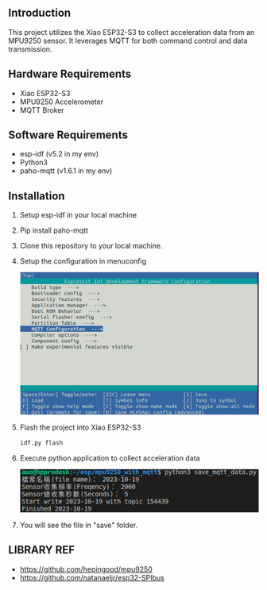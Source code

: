 ## Introduction
This project utilizes the Xiao ESP32-S3 to collect acceleration data from an MPU9250 sensor. It leverages MQTT for both command control and data transmission. 

## Hardware Requirements
- Xiao ESP32-S3
- MPU9250 Accelerometer
- MQTT Broker

## Software Requirements
- esp-idf (v5.2 in my env)
- Python3
- paho-mqtt (v1.6.1 in my env)

## Installation

1. Setup esp-idf in your local machine
2. Pip install paho-mqtt
3. Clone this repository to your local machine.
4. Setup the configuration in menuconfig
    
    ![](/src/mqtt_config.png)

5. Flash the project into Xiao ESP32-S3
    ```bash
    idf.py flash
    ```
6. Execute python application to collect acceleration data

    ![](/src/python_save_data.png)
7. You will see the file in "save" folder.

## LIBRARY REF
- https://github.com/hepingood/mpu9250
- https://github.com/natanaeljr/esp32-SPIbus